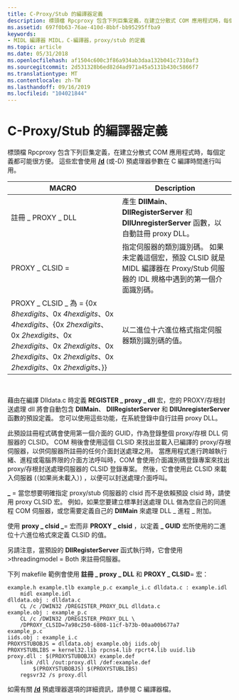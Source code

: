 ```yaml
---
title: C-Proxy/Stub 的編譯器定義
description: 標頭檔 Rpcproxy 包含下列巨集定義，在建立分散式 COM 應用程式時，每個定義都可能很方便。 這些宏會使用/D (或-D) 預處理器參數在 C 編譯時間進行叫用。
ms.assetid: 697f0b63-76ae-410d-8bbf-bb95295ffba9
keywords:
- MIDL 編譯器 MIDL，C-編譯器，proxy/stub 的定義
ms.topic: article
ms.date: 05/31/2018
ms.openlocfilehash: af1504c600c3f86a934ab3daa132b041c7310af3
ms.sourcegitcommit: 2d531328b6ed82d4ad971a45a5131b430c5866f7
ms.translationtype: MT
ms.contentlocale: zh-TW
ms.lasthandoff: 09/16/2019
ms.locfileid: "104021844"
---
```

# <a name="c-compiler-definitions-for-proxystubs"></a>C-Proxy/Stub 的編譯器定義

標頭檔 Rpcproxy 包含下列巨集定義，在建立分散式 COM 應用程式時，每個定義都可能很方便。 這些宏會使用 [**/d**](-d.md) (或-D) 預處理器參數在 C 編譯時間進行叫用。



| MACRO                                                                                                                                                                                           | Description                                                                                                                                                                                                          |
|-------------------------------------------------------------------------------------------------------------------------------------------------------------------------------------------------|----------------------------------------------------------------------------------------------------------------------------------------------------------------------------------------------------------------------|
| 註冊 \_ PROXY \_ DLL                                                                                                                                                                            | 產生 **DllMain**、 **DllRegisterServer** 和 **DllUnregisterServer** 函數，以自動註冊 proxy DLL。                                                                                       |
| PROXY \_ CLSID =<clsid>                                                                                                                                                                      | 指定伺服器的類別識別碼。 如果未定義這個宏，預設 CLSID 就是 MIDL 編譯器在 Proxy/Stub 伺服器的 IDL 規格中遇到的第一個介面識別碼。 |
| PROXY \_ CLSID \_ 為 = {0x *8hexdigits*、0x *4hexdigits*、0x *4hexdigits*、{0x *2hexdigits*、0x *2hexdigits*、0x *2hexdigits*、0x *2hexdigits*、0x *2hexdigits*、0x *2hexdigits*、0x *2hexdigits*、0x *2hexdigits*、}} | 以二進位十六進位格式指定伺服器類別識別碼的值。                                                                                                                                           |



 

藉由在編譯 Dlldata.c 時定義 **REGISTER \_ proxy \_ dll** 宏，您的 PROXY/存根封送處理 dll 將會自動包含 **DllMain**、 **DllRegisterServer** 和 **DllUnregisterServer** 函數的預設定義。 您可以使用這些功能，在系統登錄中自行註冊 proxy DLL。

此預設註冊程式碼會使用第一個介面的 GUID，作為登錄整個 proxy/存根 DLL 伺服器的 CLSID。 COM 稍後會使用這個 CLSID 來找出並載入已編譯的 proxy/存根伺服器，以供伺服器所註冊的任何介面封送處理之用。 當應用程式進行跨越執行緒、進程或電腦界限的介面方法呼叫時，COM 會使用介面識別碼登錄專案來找出 proxy/存根封送處理伺服器的 CLSID 登錄專案。 然後，它會使用此 CLSID 來載入伺服器 (（如果尚未載入）) ，以便可以封送處理介面呼叫。

**\_** = <clsid> 當您想要明確指定 proxy/stub 伺服器的 clsid 而不是依賴預設 clsid 時，請使用 proxy CLSID 宏。 例如，如果您要建立標準封送處理 DLL 做為您自己的同進程 COM 伺服器，或您需要定義自己的 **DllMain** 來處理 DLL \_ 進程 \_ 附加。

使用 **proxy \_ clsid \_**= 宏而非 **PROXY \_ clsid** ，以定義 **\_ GUID** 宏所使用的二進位十六進位格式來定義 CLSID 的值。

另請注意，當預設的 **DllRegisterServer** 函式執行時，它會使用 >threadingmodel = Both 來註冊伺服器。

下列 makefile 範例會使用 **註冊 \_ proxy \_ DLL** 和 **PROXY \_ CLSID**= 宏：

``` syntax
example.h example.tlb example_p.c example_i.c dlldata.c : example.idl
    midl example.idl
dlldata.obj : dlldata.c
    CL /c /DWIN32 /DREGISTER_PROXY_DLL dlldata.c
example.obj : example_p.c
    CL /c /DWIN32 /DREGISTER_PROXY_DLL \
    /DPROXY_CLSID=7a98c250-6808-11cf-b73b-00aa00b677a7
example_p.c
iids.obj : example_i.c
PROXYSTUBOBJS = dlldata.obj example.obj iids.obj
PROXYSTUBLIBS = kernel32.lib rpcns4.lib rpcrt4.lib uuid.lib
proxy.dll : $(PROXYSTUBOBJX) example.def
    link /dll /out:proxy.dll /def:example.def
        $(PROXYSTUBOBJS) $(PROXYSTUBLIBS)
    regsvr32 /s proxy.dll
```

如需有關 [**/d**](-d.md) 預處理器選項的詳細資訊，請參閱 C 編譯器檔。

 

 




